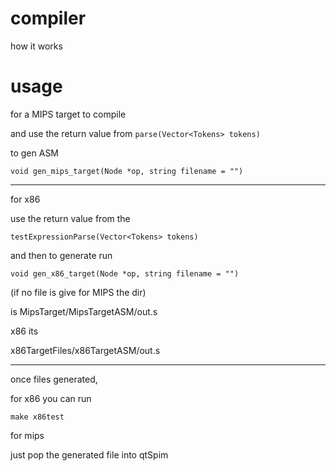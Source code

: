 # compiler

how it works

# usage 

for a MIPS target to compile

and use the return value from 
``parse(Vector<Tokens> tokens)``

to gen ASM

``void gen_mips_target(Node *op, string filename = "")``

----

for x86 


use the return value from the  

``testExpressionParse(Vector<Tokens> tokens) ``

and then to generate run

``void gen_x86_target(Node *op, string filename = "")``

(if no file is give for MIPS the dir)

is MipsTarget/MipsTargetASM/out.s

x86 its 

x86TargetFiles/x86TargetASM/out.s

---

once files generated, 

for x86 you can run 

``make x86test``

for mips

just pop the generated file into qtSpim


